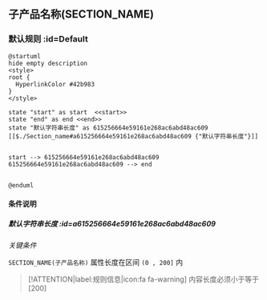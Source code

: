 ## 子产品名称(SECTION_NAME) <!-- {docsify-ignore-all} -->

   

### 默认规则 :id=Default

```plantuml
@startuml
hide empty description
<style>
root {
  HyperlinkColor #42b983
}
</style>

state "start" as start  <<start>>
state "end" as end <<end>>
state "默认字符串长度" as 615256664e59161e268ac6abd48ac609 [[$./Section_name#a615256664e59161e268ac6abd48ac609 {"默认字符串长度"}]]


start --> 615256664e59161e268ac6abd48ac609 
615256664e59161e268ac6abd48ac609 --> end 


@enduml
```

#### 条件说明

##### 默认字符串长度 :id=a615256664e59161e268ac6abd48ac609


*关键条件*


`SECTION_NAME(子产品名称)` 属性长度在区间 `(0 , 200]` 内

> [!ATTENTION|label:规则信息|icon:fa fa-warning]
> 内容长度必须小于等于[200]







